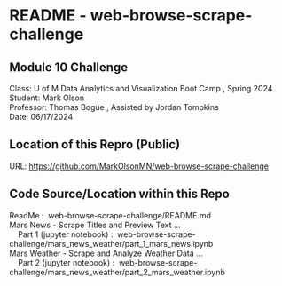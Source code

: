 # README - web-browse-scrape-challenge  
  
## Module 10 Challenge  
Class:      U of M Data Analytics and Visualization Boot Camp , Spring 2024  
Student:    Mark Olson  
Professor:  Thomas Bogue  ,  Assisted by Jordan Tompkins  
Date:       06/17/2024  
  
## Location of this Repro (Public)  
URL:        https://github.com/MarkOlsonMN/web-browse-scrape-challenge  
  
## Code Source/Location within this Repo  
ReadMe : &nbsp;web-browse-scrape-challenge/README.md  
Mars News - Scrape Titles and Preview Text ...  
&nbsp;&nbsp;&nbsp;&nbsp;Part 1 (jupyter notebook) :&nbsp;&nbsp;web-browse-scrape-challenge/mars_news_weather/part_1_mars_news.ipynb  
Mars Weather - Scrape and Analyze Weather Data ...  
&nbsp;&nbsp;&nbsp;&nbsp;Part 2 (jupyter notebook) :&nbsp;&nbsp;web-browse-scrape-challenge/mars_news_weather/part_2_mars_weather.ipynb  
  